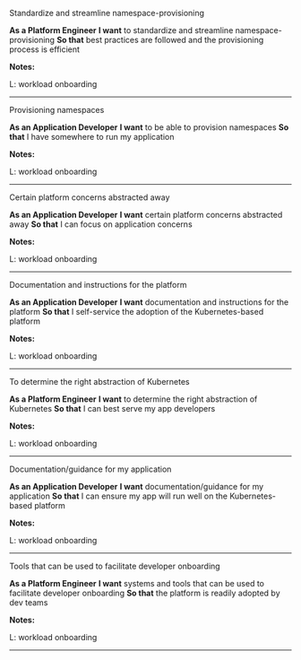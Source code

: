 Standardize and streamline namespace-provisioning 

**As a Platform Engineer**
**I want** to standardize and streamline namespace-provisioning 
**So that** best practices are followed and the provisioning process is efficient


**Notes:**

L: workload onboarding

---

Provisioning namespaces 

**As an Application Developer**
**I want** to be able to provision namespaces 
**So that** I have somewhere to run my application


**Notes:**

L: workload onboarding

---

Certain platform concerns abstracted away 

**As an Application Developer**
**I want** certain platform concerns abstracted away 
**So that** I can focus on application concerns


**Notes:**

L: workload onboarding

---

Documentation and instructions for the platform 

**As an Application Developer**
**I want** documentation and instructions for the platform 
**So that** I self-service the adoption of the Kubernetes-based platform


**Notes:**

L: workload onboarding

---

To determine the right abstraction of Kubernetes 

**As a Platform Engineer**
**I want** to determine the right abstraction of Kubernetes 
**So that** I can best serve my app developers


**Notes:**

L: workload onboarding

---

Documentation/guidance for my application 

**As an Application Developer**
**I want** documentation/guidance for my application 
**So that** I can ensure my app will run well on the Kubernetes-based platform


**Notes:**

L: workload onboarding

---

Tools that can be used to facilitate developer onboarding 

**As a Platform Engineer**
**I want** systems and tools that can be used to facilitate developer onboarding 
**So that** the platform is readily adopted by dev teams


**Notes:**

L: workload onboarding

---

